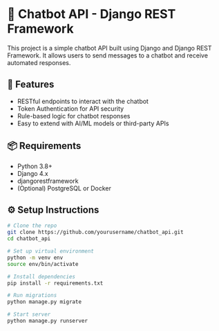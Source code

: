 # 🧠 Chatbot API - Django REST Framework

This project is a simple chatbot API built using Django and Django REST Framework. It allows users to send messages to a chatbot and receive automated responses.

## 🚀 Features

- RESTful endpoints to interact with the chatbot
- Token Authentication for API security
- Rule-based logic for chatbot responses
- Easy to extend with AI/ML models or third-party APIs

## 📦 Requirements

- Python 3.8+
- Django 4.x
- djangorestframework
- (Optional) PostgreSQL or Docker

## ⚙️ Setup Instructions

```bash
# Clone the repo
git clone https://github.com/yourusername/chatbot_api.git
cd chatbot_api

# Set up virtual environment
python -m venv env
source env/bin/activate

# Install dependencies
pip install -r requirements.txt

# Run migrations
python manage.py migrate

# Start server
python manage.py runserver
